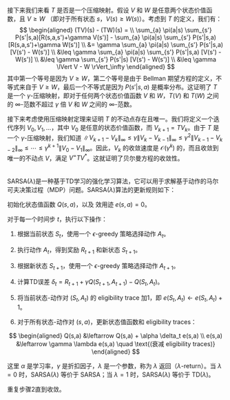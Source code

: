 接下来我们来看 $T$ 是否是一个压缩映射。假设 $V$ 和 $W$ 是任意两个状态价值函数，且 $V \geq W$ （即对于所有状态 $s$，$V(s) \geq W(s)$）。考虑到 $T$ 的定义，我们有：
$$
\begin{aligned}
(TV)(s) - (TW)(s) = \\
 \sum_{a} \pi(a|s) \sum_{s'} P(s'|s,a)[R(s,a,s')+\gamma V(s')] - \sum_{a} \pi(a|s) \sum_{s'} P(s'|s,a)[R(s,a,s')+\gamma W(s')] \\
&= \gamma \sum_{a} \pi(a|s) \sum_{s'} P(s'|s,a) [V(s') - W(s')] \\
&\leq \gamma \sum_{a} \pi(a|s) \sum_{s'} P(s'|s,a) [V(s') - W(s')] \\
&\leq \gamma \sum_{s'} P(s'|s) [V(s') - W(s')] \\
&\leq \gamma \lVert V - W \rVert_\infty
\end{aligned}
$$
其中第一个等号是因为 $V \geq W$，第二个等号是由于 Bellman 期望方程的定义，不等式来自于 $V \geq W$，最后一个不等式是因为 $P(s'|s,a)$ 是概率分布。这证明了 $T$ 是一个 $\gamma$-压缩映射，即对于任何两个状态价值函数 $V$ 和 $W$，$T(V)$ 和 $T(W)$ 之间的 $\infty$-范数不超过 $\gamma$ 倍 $V$ 和 $W$ 之间的 $\infty$-范数。

接下来考虑使用压缩映射定理来证明 $T$ 的不动点存在且唯一。我们将定义一个迭代序列 $V_0, V_1, \ldots$，其中 $V_0$ 是任意的状态价值函数，而 $V_{k+1} = TV_k$。由于 $T$ 是一个 $\gamma$-压缩映射，我们知道 $\lVert V_{k+1} - V_k \rVert_\infty \leq \gamma \lVert V_k - V_{k-1} \rVert_\infty \leq \gamma^2 \lVert V_{k-1} - V_{k-2} \rVert_\infty \leq \cdots \leq \gamma^{k+1} \lVert V_0 - V_1 \rVert_\infty$。因此，$V_k$ 的收敛速度是 $\mathcal{O}(\gamma^k)$ 的，而且收敛到唯一的不动点 $V{}$，满足 $V^ = TV^{*}$。这就证明了贝尔曼方程的收敛性。
\
\
\
SARSA($\lambda$)是一种基于TD学习的强化学习算法，它可以用于求解基于动作的马尔可夫决策过程（MDP）问题。SARSA($\lambda$)算法的更新规则如下：

初始化状态值函数 $Q(s,a)$，以及 效用迹 $e(s,a) = 0$。

对于每一个时间步 $t$，执行以下操作：

1. 根据当前状态 $S_t$，使用一个 $\epsilon$-greedy 策略选择动作 $A_t$。

2. 执行动作 $A_t$，得到奖励 $R_{t+1}$ 和新状态 $S_{t+1}$。

3. 根据新状态 $S_{t+1}$，使用一个 $\epsilon$-greedy 策略选择动作 $A_{t+1}$。

4. 计算TD误差 $\delta_t = R_{t+1} + \gamma Q(S_{t+1}, A_{t+1}) - Q(S_t, A_t)$。

5. 将当前状态-动作对 $(S_t, A_t)$ 的 eligibility trace 加1，即 $e(S_t,A_t) \leftarrow e(S_t,A_t) + 1$。

6. 对于所有状态-动作对 $(s,a)$，更新状态值函数和 eligibility traces：

 $$
 \begin{aligned}
 Q(s,a) &\leftarrow Q(s,a) + \alpha \delta_t e(s,a) \\
 e(s,a) &\leftarrow \gamma \lambda e(s,a) \quad \text{(衰减 eligibility traces)}
 \end{aligned}
 $$
 


这里 $\alpha$ 是学习率，$\gamma$ 是折扣因子，$\lambda$ 是一个参数，称为 $\lambda$ 返回（$\lambda$-return）。当 $\lambda = 0$ 时，SARSA($\lambda$) 等价于 SARSA；当 $\lambda = 1$ 时，SARSA($\lambda$) 等价于 TD($\lambda$)。

重复步骤2直到收敛。